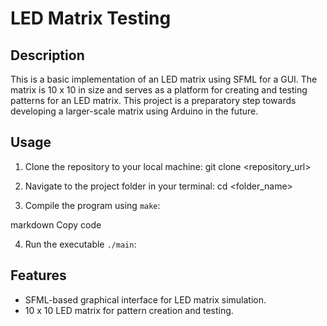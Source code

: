 # LED Matrix Testing

## Description
This is a basic implementation of an LED matrix using SFML for a GUI. The matrix is 10 x 10 in size and serves as a platform for creating and testing patterns for an LED matrix. This project is a preparatory step towards developing a larger-scale matrix using Arduino in the future.

## Usage
1. Clone the repository to your local machine:
git clone <repository_url>

2. Navigate to the project folder in your terminal:
cd <folder_name>

3. Compile the program using `make`:

markdown
Copy code

4. Run the executable `./main`:

## Features
- SFML-based graphical interface for LED matrix simulation.
- 10 x 10 LED matrix for pattern creation and testing.
